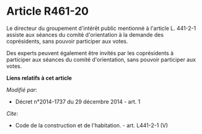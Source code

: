 # Article R461-20

Le directeur du groupement d'intérêt public mentionné à l'article L. 441-2-1 assiste aux séances du comité d'orientation à la
demande des coprésidents, sans pouvoir participer aux votes. 

Des experts peuvent également être invités par les coprésidents à participer aux séances du comité d'orientation, sans
pouvoir participer aux votes.

**Liens relatifs à cet article**

_Modifié par_:

  - Décret n°2014-1737 du 29 décembre 2014 - art. 1

_Cite_:

  - Code de la construction et de l'habitation. - art. L441-2-1 (V)
